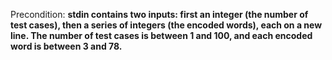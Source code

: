 Precondition: **stdin contains two inputs: first an integer (the number of test cases), then a series of integers (the encoded words), each on a new line. The number of test cases is between 1 and 100, and each encoded word is between 3 and 78.**